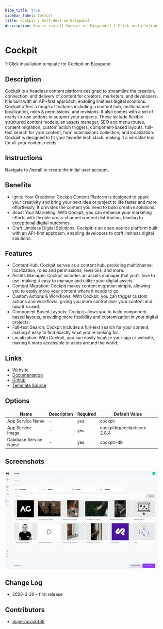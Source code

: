 ```yaml
---
hide_title: true
sidebar_label: Cockpit
title: Cockpit | Self-Host on Easypanel
description: How to install Cockpit on Easypanel? 1-Click installation template for Cockpit on Easypanel
---
```


<!-- generated -->

# Cockpit

1-Click installation template for Cockpit on Easypanel

## Description

Cockpit is a headless content platform designed to streamline the creation, connection, and delivery of content for creators, marketers, and developers. It is built with an API-first approach, enabling limitless digital solutions. Cockpit offers a range of features including a content hub, multichannel localization, roles &amp; permissions, and revisions. It also comes with a set of ready-to-use addons to support your projects. These include flexible structured content models, an assets manager, SEO and menu routes, content migration, custom action triggers, component-based layouts, full-text search for your content, form submissions collection, and localization. Cockpit is designed to fit your favorite tech stack, making it a versatile tool for all your content needs.

## Instructions

Navigate to /install to create the initial user account.

## Benefits

- Ignite Your Creativity: Cockpit Content Platform is designed to spark your creativity and bring your next idea or project to life faster and more effortlessly. It provides the content you need to build creative solutions.
- Boost Your Marketing: With Cockpit, you can enhance your marketing efforts with flexible cross-channel content distribution, leading to exceptional digital outcomes.
- Craft Limitless Digital Solutions: Cockpit is an open-source platform built with an API-first approach, enabling developers to craft limitless digital solutions.

## Features

- Content Hub: Cockpit serves as a content hub, providing multichannel localization, roles and permissions, revisions, and more.
- Assets Manager: Cockpit includes an assets manager that you'll love to use, making it easy to manage and utilize your digital assets.
- Content Migration: Cockpit makes content migration simple, allowing you to easily move your content where it needs to go.
- Custom Actions & Workflows: With Cockpit, you can trigger custom actions and workflows, giving you more control over your content and how it's used.
- Component Based Layouts: Cockpit allows you to build component-based layouts, providing more flexibility and customization in your digital projects.
- Full-text Search: Cockpit includes a full-text search for your content, making it easy to find exactly what you're looking for.
- Localization: With Cockpit, you can easily localize your app or website, making it more accessible to users around the world.

## Links

- [Website](https://getcockpit.com)
- [Documentation](https://getcockpit.com/documentation)
- [Github](https://github.com/Cockpit-HQ)
- [Template Source](https://github.com/easypanel-io/templates/tree/main/templates/cockpit)

## Options

Name | Description | Required | Default Value
-|-|-|-
App Service Name | - | yes | cockpit
App Service Image | - | yes | cockpithq/cockpit:core-2.8.4
Database Service Name | - | yes | cockpit-db

## Screenshots

![Cockpit Screenshot](./assets/screenshot.png)

## Change Log

- 2023-3-20 – first release

## Contributors

- [Supernova3339](https://github.com/Supernova3339)
